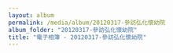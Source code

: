 ```yaml
---
layout: album
permalink: /media/album/20120317-參訪弘化懷幼院
album_folder: "20120317-參訪弘化懷幼院"
title: "電子相簿 - 20120317-參訪弘化懷幼院"
---
```

